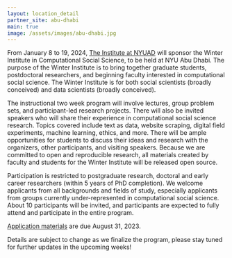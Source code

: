 ```yaml
---
layout: location_detail
partner_site: abu-dhabi
main: true
image: /assets/images/abu-dhabi.jpg
---
```


From January 8 to 19, 2024, [The Institute at NYUAD](https://nyuad.nyu.edu/en/institute-events.html) will sponsor the Winter Institute in Computational Social Science, to be held at NYU Abu Dhabi. The purpose of the Winter Institute is to bring together graduate students, postdoctoral researchers, and beginning faculty interested in computational social science. The Winter Institute is for both social scientists (broadly conceived) and data scientists (broadly conceived).

The instructional two week program will involve lectures, group problem sets, and participant-led research projects. There will also be invited speakers who will share their experience in computational social science research. Topics covered include text as data, website scraping, digital field experiments, machine learning, ethics, and more. There will be ample opportunities for students to discuss their ideas and research with the organizers, other participants, and visiting speakers. Because we are committed to open and reproducible research, all materials created by faculty and students for the Winter Institute will be released open source.

Participation is restricted to postgraduate research, doctoral and early career researchers (within 5 years of PhD completion). We welcome applicants from all backgrounds and fields of study, especially applicants from groups currently under-represented in computational social science. About 10 participants will be invited, and participants are expected to fully attend and participate in the entire program.

[Application materials](https://compsocialscience.github.io/summer-institute/2023/abu-dhabi/apply) are due August 31, 2023.

Details are subject to change as we finalize the program, please stay tuned for further updates in the upcoming weeks!
